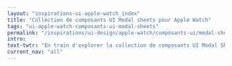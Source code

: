 ```yaml
---
layout: "inspirations-ui-apple-watch_index"
title: "Collection de composants UI Modal sheets pour Apple Watch"
tags: "ui-apple-watch-composants-ui-modal-sheets"
permalink: "/inspirations/ui-design/apple-watch/composants-ui/modal-sheets/"
intro:
text-twtr: "En train d'explorer la collection de composants UI Modal Sheets pour Apple Watch – @MagDuWebdesign"
current_nav: "all"
---
```

